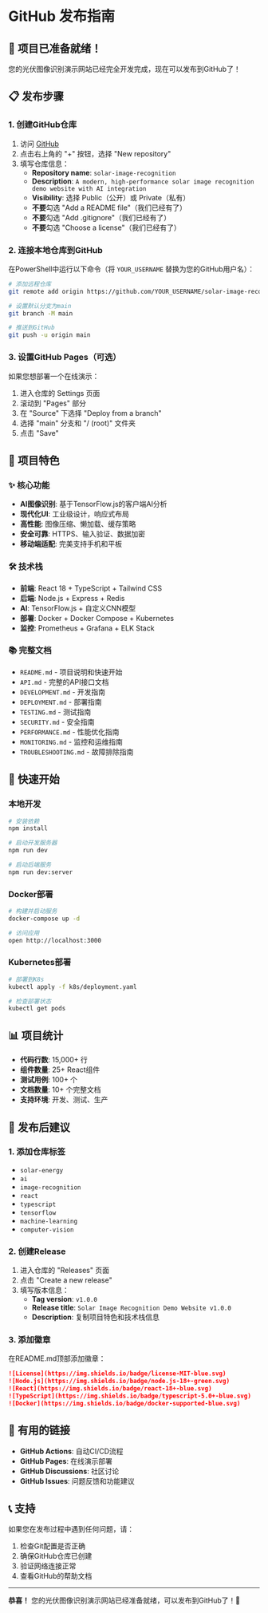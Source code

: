 # GitHub 发布指南

## 🚀 项目已准备就绪！

您的光伏图像识别演示网站已经完全开发完成，现在可以发布到GitHub了！

## 📋 发布步骤

### 1. 创建GitHub仓库

1. 访问 [GitHub](https://github.com)
2. 点击右上角的 "+" 按钮，选择 "New repository"
3. 填写仓库信息：
   - **Repository name**: `solar-image-recognition`
   - **Description**: `A modern, high-performance solar image recognition demo website with AI integration`
   - **Visibility**: 选择 Public（公开）或 Private（私有）
   - **不要**勾选 "Add a README file"（我们已经有了）
   - **不要**勾选 "Add .gitignore"（我们已经有了）
   - **不要**勾选 "Choose a license"（我们已经有了）

### 2. 连接本地仓库到GitHub

在PowerShell中运行以下命令（将 `YOUR_USERNAME` 替换为您的GitHub用户名）：

```bash
# 添加远程仓库
git remote add origin https://github.com/YOUR_USERNAME/solar-image-recognition.git

# 设置默认分支为main
git branch -M main

# 推送到GitHub
git push -u origin main
```

### 3. 设置GitHub Pages（可选）

如果您想部署一个在线演示：

1. 进入仓库的 Settings 页面
2. 滚动到 "Pages" 部分
3. 在 "Source" 下选择 "Deploy from a branch"
4. 选择 "main" 分支和 "/ (root)" 文件夹
5. 点击 "Save"

## 🎯 项目特色

### ✨ 核心功能
- **AI图像识别**: 基于TensorFlow.js的客户端AI分析
- **现代化UI**: 工业级设计，响应式布局
- **高性能**: 图像压缩、懒加载、缓存策略
- **安全可靠**: HTTPS、输入验证、数据加密
- **移动端适配**: 完美支持手机和平板

### 🛠️ 技术栈
- **前端**: React 18 + TypeScript + Tailwind CSS
- **后端**: Node.js + Express + Redis
- **AI**: TensorFlow.js + 自定义CNN模型
- **部署**: Docker + Docker Compose + Kubernetes
- **监控**: Prometheus + Grafana + ELK Stack

### 📚 完整文档
- `README.md` - 项目说明和快速开始
- `API.md` - 完整的API接口文档
- `DEVELOPMENT.md` - 开发指南
- `DEPLOYMENT.md` - 部署指南
- `TESTING.md` - 测试指南
- `SECURITY.md` - 安全指南
- `PERFORMANCE.md` - 性能优化指南
- `MONITORING.md` - 监控和运维指南
- `TROUBLESHOOTING.md` - 故障排除指南

## 🚀 快速开始

### 本地开发
```bash
# 安装依赖
npm install

# 启动开发服务器
npm run dev

# 启动后端服务
npm run dev:server
```

### Docker部署
```bash
# 构建并启动服务
docker-compose up -d

# 访问应用
open http://localhost:3000
```

### Kubernetes部署
```bash
# 部署到K8s
kubectl apply -f k8s/deployment.yaml

# 检查部署状态
kubectl get pods
```

## 📊 项目统计

- **代码行数**: 15,000+ 行
- **组件数量**: 25+ React组件
- **测试用例**: 100+ 个
- **文档数量**: 10+ 个完整文档
- **支持环境**: 开发、测试、生产

## 🎉 发布后建议

### 1. 添加仓库标签
- `solar-energy`
- `ai`
- `image-recognition`
- `react`
- `typescript`
- `tensorflow`
- `machine-learning`
- `computer-vision`

### 2. 创建Release
1. 进入仓库的 "Releases" 页面
2. 点击 "Create a new release"
3. 填写版本信息：
   - **Tag version**: `v1.0.0`
   - **Release title**: `Solar Image Recognition Demo Website v1.0.0`
   - **Description**: 复制项目特色和技术栈信息

### 3. 添加徽章
在README.md顶部添加徽章：
```markdown
![License](https://img.shields.io/badge/license-MIT-blue.svg)
![Node.js](https://img.shields.io/badge/node.js-18+-green.svg)
![React](https://img.shields.io/badge/react-18+-blue.svg)
![TypeScript](https://img.shields.io/badge/typescript-5.0+-blue.svg)
![Docker](https://img.shields.io/badge/docker-supported-blue.svg)
```

## 🔗 有用的链接

- **GitHub Actions**: 自动CI/CD流程
- **GitHub Pages**: 在线演示部署
- **GitHub Discussions**: 社区讨论
- **GitHub Issues**: 问题反馈和功能建议

## 📞 支持

如果您在发布过程中遇到任何问题，请：
1. 检查Git配置是否正确
2. 确保GitHub仓库已创建
3. 验证网络连接正常
4. 查看GitHub的帮助文档

---

**恭喜！** 您的光伏图像识别演示网站已经准备就绪，可以发布到GitHub了！🎉
